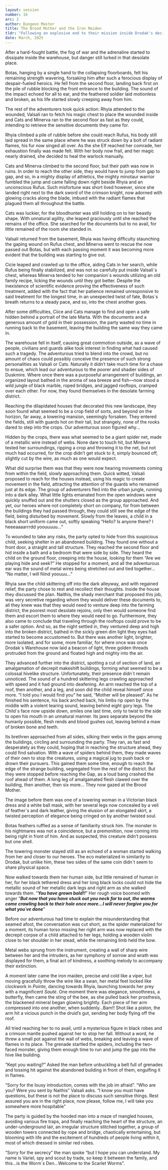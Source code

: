 ```yaml
---
layout: session
number: 16
arc: 2
author: Dungeon Master
title: The Brood Mother and the Iron Maiden 
tldr: "Following an explosive end to their mission inside Drodak's decimated Warehouse, our heroes flee through abandoned building in a spider-infested district, finally finding refuge at the heart of the rebellious legion: the Scarlet Worms' Den."
date: March, 2025
---
```


After a hard-fought battle, the fog of war and the adrenaline started to dissipate inside the warehouse, but danger still lurked in that desolate place.

Botas, hanging by a single hand to the collapsing floorboards, felt his remaining strength wavering, forsaking him after such a ferocious display of despair-fueled heroics. He fell from the second floor, landing back first on the pile of rubble blocking the front entrance to the building. The sound of the impact echoed for all to ear, and the feathered soldier laid motionless and broken, as his life started slowly creeping away from him.

The rest of the adventurers took quick action: Rhyia attended to the wounded, Valsali ran to fetch his magic chest to place the wounded inside and Cats and Minerva ran to the second floor as fast as they could, intending to retrieve the sensitive documents they came for.

Rhyia climbed a pile of rubble before she could reach Rufus, his body still laid spread in the same place where he was struck down by a bolt of radiant flames, his fur now singed all over. As the she Elf reached her comrade, her exhaustion finally was made felt. With her body now frail, and her magic nearly drained, she decided to heal the warlock manually.

Cats and Minerva climbed to the second floor, but their path was now in ruins. In order to reach the other side, they would have to jump from gap to gap, and so, in a mighty display of athletics, the mighty minotaur warrior fumbled the jump and came falling down right beside Rhyia and an unconscious Rufus. Such misfortune was short lived however, since she landed right next to the dark sword of the crimson knight, now adorned with glowing cracks along the blade, imbued with the radiant flames that plagued them all throughout the battle.

Cats was luckier, for the bloodhunter was still holding on to her beastly shape. With unnatural agility, she leaped graciously until she reached the remains of the office. She searched for the documents but to no avail, for little remained of the room she standed in.

Valsali returned from the basement, Rhyia was having difficulty staunching the gaping wound on Rufus chest, and Minerva went to rescue the now passed out Botas, but with each passing moment it was becoming more evident that the building was starting to give out.

Cicie leaped and crawled up to the office, aiding Cats in her search, while Rufus being finally stabilized, and was not so carefully put inside Valsali´s chest, whereas Minerva tended to her companion´s wounds utilizing an old family recipe, licking the wounds until they got better. Despite the inexistence of scientific evidence proving the effectiveness of such treatment, added with the fact that her patience remained unresponsive to said treatment for the longest time, in an unexpected twist of fate, Botas´s breath returns to a steady pace, and so, into the chest another goes.

After some difficulties, Ciice and Cats manage to find and open a safe hidden behind a portrait of the late Marta. With the documents and a generous amount of gold in their possession, the party wasted no time in running back to the basement, leaving the building the same way they came in.

The warehouse fell in itself, causing great commotion outside, as a wave of people, civilians and guards alike took interest in finding what had caused such a tragedy. The adventurous tried to blend into the crowd, but no amount of chaos could possibly conceive the presence of such strong personalities as Valsali or Cats. Naturally it didn’t take much time for a chase to ensue, which lead our adventurous to the poorer and shadier sides of Duskmire. Where once there was a purposeful arrangement of buildings, an organized layout bathed in the aroma of sea breeze and fish—now stood a wild jungle of black marble, roped bridges, and jagged rooftops, cramped over each other. For now, they found themselves in the desolate farming district.

Reaching the dilapidated houses that decorated this new landscape, they soon found what seemed to be a crop field of sorts, and beyond on the horizon, far away, a towering mansion, seemingly forsaken. They entered the fields, still with guards hot on their tail, but strangely, none of the rooks dared to step into the crops. Our adventurous soon figured why...

Hidden by the crops, there was what seemed to be a giant spider net, made of a metallic wire instead of webs. None dare to touch hit, but Minerva tested her surroundings, ripping a crop and throwing it to the net, but not much had occurred, for the crop didn’t get stuck to it, simply bounced off, slightly cut by the wire, as much as one would expect.

What did surprise them was that they were now hearing movements coming from within the field, slowly approaching them. Quick witted, Valsali proposed to reach for the houses instead, using his magic to create movement in the field, attracting the attention of the guards who remained just at its edge. The group of adventurers fled into the urban jungle, running into a dark alley. What little lights emanated from the open windows were quickly snuffed out and the shutters closed as the group approached. And yet, our heroes where not completely short on company, for from between the buildings they had passed through, they could still see the edge of the field, being disturbed by movement. Slowly from the leaves, a child in a black short uniform came out, softly speaking “Hello? Is anyone there? I heeeaaaarrrdd yoouuuuu…”

To wounded to take any risks, the party opted to hide from this suspicious child, seeking shelter in an abandoned building. They found one without a front door, a straight and tall structure. They reached the second floor and hid inside a bath and a bedroom that were side by side. They heard the child on the ground floor, creeping into the house, looking for them “Are we playing hide and seek?” He stopped for a moment, and all the adventurous ear was the sound of metal wires being stretched out and tied together… ”No matter, I will fiiind yoouuu…”

Rhyia saw the child skittering off into the dark alleyway, and with regained relief, the party chose to rest and recollect their thoughts. Inside the house they discussed the plan. Naithis, the shady merchant that proposed this job, was very secretive regarding whom they would deliver these documents to, all they knew was that they would need to venture deep into the farming district, the poorest most desolate rejoins, only then would someone find them and escort them to where they would need to go. Furthermore, they also came to conclude that traveling through the rooftops could prove to be a safer option. And so, as the night settled in, they ventured deep and high into the broken district, bathed in the sickly green dim light they eyes had started to become accustomed to. But there was another light, brighter, more isolated, and for some, more familiar, for where once was once Drodak´s Warehouse now laid a beacon of light, three golden threads protruded from the ground and floated high and mighty into the air.

They advanced further into the district, spotting a cut of section of land, an amalgamation of decrepit makeshift buildings, forming what seemed to be a colossal hivelike structure. Unfortunately, their presence didn´t remain unnoticed. The sound of a hundred skittering legs crawling approached with speed and it had ground into deafening. An arm reached the top of a roof, then another, and a leg, and soon did the child reveal himself once more. “I told you I would find you” he said, “Mother will be pleased”. As he finished his sentence, his back arched back, his limbs rip open by the middle with a violent tearing sound, leaving behind eight gory legs. The Child´s face now upside down, smiles one last time, only to twist to the side to open his mouth in an unnatural manner. Its jaws separate beyond the humanly possible, flesh rends and blood gushes out, leaving behind a maw of broken bone and teeth.

Its brethren approached from all sides, silking their webs in the gaps among the buildings, circling and surrounding the party. They ran, as fast and desperately as they could, hoping that in reaching the structure ahead, they could find salvation. With a wave of spiders behind them, they made waves of their own to stop the creatures, using a magical jug to push back or drown their pursuers. This gained them some time, enough to reach the edge of the strange building, segregated from the rest of the district. But they were stopped before reaching the Gap, as a loud bang crashed the roof ahead of them. A long leg of amalgamated flesh clawed over the building, then another, then six more… They now gazed at the Brood Mother.

The image before them was one of a towering woman in a Victorian black dress and a white ball mask, with her several legs now concealed by a veil of feather´s and dark leather, giving the elusion of an elongated skirt, a twisted perception of elegance being cringed on by another twisted soul.

Botas feathers ruffled as a sense of familiarity struck him. The monster in his nightmares was not a coincidence, but a premonition, now coming into being right in front of him. And as suspected, this creature didn’t possess but one shell.

The towering monster stayed still as an echoed of a woman started walking from her and closer to our heroes. The eco materialized in similarity to Drodak, but unlike him, these two sides of the same coin didn´t seem to share physical space.

Now walked towards them her human side, but little remained of human in her, for her black tethered dress and her long black locks could not hide the metallic sound of her metallic dark legs and right arm as she walked towards them. “***You have grown bold!!***” Her rough voice boomed with anger “***But now that you have stuck out you neck far to out, the worms come crawling back to their hole once more…I will never forgive you for what you´ve done***”

Before our adventurous had time to explain the misunderstanding that seamed afoot, the conversation was cut short, as the spider materialized for a moment, its human torso missing her right arm was now replaced with the decrepit corpse of a child attached to her legs, holding a wooden violin close to her shoulder in her stead, while the remaining limb held the bow.

Metal webs sprung from the instrument, creating a wall of sharp wire between her and the intruders, as her symphony of sorrow and wrath was displayed for them, a final act of kindness, a soothing melody to accompany their extinction.

A moment later came the iron maiden, precise and cold like a viper, but moving gracefully throw the wire like a swan, her metal feet locked like clockwork in *Pointe*, dancing towards Rhyia, launching towards her prey with a magnificent *Sauté*. One moment there was elegance, smoothness, a butterfly, then came the sting of the bee, as she pulled back her prosthesis, the blackened mineral began glowing brightly. Each piece of her arm compressed into one another, when suddenly…Bam!! Shot like a piston, the arm hit a vicious punch in the druid’s gut, sending her body flying off the roof.

All tried reaching her to no avail, until a mysterious figure in black robes and a crimson mantle pushed against her to stop her fall. Without a word, he threw a small pot against the wall of webs, breaking and leaving a wave of flames in its place. The grenade startled the spiders, including the two-faced monster, giving them enough time to run and jump the gap into the hive like building.

“Kept you waiting?” Asked the man before unbuckling a belt full of grenades and tossing hit against the abandoned building in front of them, engulfing it in flames.

“Sorry for the lousy introduction, comes with the job im afraid”. “Who are you? Were you sent by Naithis” Valsali asks. “I know you must have questions, but these is not the place to discuss such sensitive things. Rest assured you are in the right place, now please, follow me, I will take you somewhere more hospitable”

The party is guided by the hooded man into a maze of mangled houses, avoiding various fire traps, and finally reaching the heart of the structure, an under-underground lair, an irregular structure stitched together, a group of wooden towers connected by rope and bridge, chaotically entertaining, but blooming with life and the excitement of hundreds of people living within it, most of which dressed in similar red robes.

“Sorry for the secrecy” the man spoke “but I hope you can understand. My name is Variel, spy and scout by trade, so keep it between the family, and this…is the Worm´s Den…Welcome to the Scarlet Worms”.